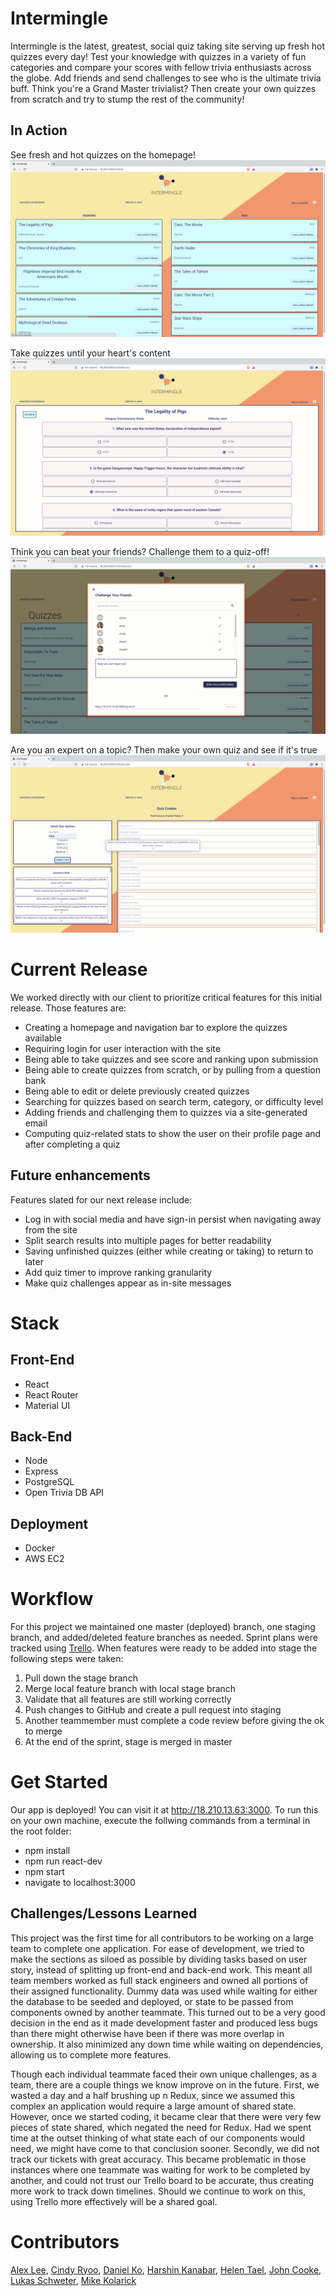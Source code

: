 # Intermingle
Intermingle is the latest, greatest, social quiz taking site serving up fresh hot quizzes every day! Test your knowledge with quizzes in a variety of fun categories and compare your scores with fellow trivia enthusiasts across the globe. Add friends and send challenges to see who is the ultimate trivia buff. Think you're a Grand Master trivialist? Then create your own quizzes from scratch and try to stump the rest of the community!

## In Action
See fresh and hot quizzes on the homepage!
![Intermingle homepage](https://github.com/TeamStrawberry/strawberry/blob/stage/images/homepage.png?raw=true)

Take quizzes until your heart's content
![Take a quiz](https://github.com/TeamStrawberry/strawberry/blob/stage/images/takeQuiz.png?raw=true)

Think you can beat your friends? Challenge them to a quiz-off!
![challenge friends](https://github.com/TeamStrawberry/strawberry/blob/stage/images/challengeFriend.png?raw=true)

Are you an expert on a topic? Then make your own quiz and see if it's true
![make a quiz](https://github.com/TeamStrawberry/strawberry/blob/stage/images/makeQuiz.png?raw=true)


# Current Release
We worked directly with our client to prioritize critical features for this initial release.
Those features are:
 - Creating a homepage and navigation bar to explore the quizzes available
 - Requiring login for user interaction with the site
 - Being able to take quizzes and see score and ranking upon submission
 - Being able to create quizzes from scratch, or by pulling from a question bank
 - Being able to edit or delete previously created quizzes
 - Searching for quizzes based on search term, category, or difficulty level
 - Adding friends and challenging them to quizzes via a site-generated email
 - Computing quiz-related stats to show the user on their profile page and after completing a quiz

 ## Future enhancements
 Features slated for our next release include:
 - Log in with social media and have sign-in persist when navigating away from the site
 - Split search results into multiple pages for better readability
 - Saving unfinished quizzes (either while creating or taking) to return to later
 - Add quiz timer to improve ranking granularity
 - Make quiz challenges appear as in-site messages

# Stack
## Front-End
 - React
 - React Router
 - Material UI

## Back-End
 - Node
 - Express
 - PostgreSQL
 - Open Trivia DB API

## Deployment
 - Docker
 - AWS EC2

 # Workflow
 For this project we maintained one master (deployed) branch, one staging branch, and added/deleted feature branches as needed. Sprint plans were tracked using [Trello](https://trello.com/b/bjtybXS7/blue-ocean). When features were ready to be added into stage the following steps were taken:
  1. Pull down the stage branch
  2. Merge local feature branch with local stage branch
  3. Validate that all features are still working correctly
  4. Push changes to GitHub and create a pull request into staging
  5. Another teammember must complete a code review before giving the ok to merge
  6. At the end of the sprint, stage is merged in master

# Get Started
  Our app is deployed! You can visit it at http://18.210.13.63:3000. 
  To run this on your own machine, execute the follwing commands from a terminal in the root folder:
   - npm install
   - npm run react-dev
   - npm start
   - navigate to localhost:3000

## Challenges/Lessons Learned
  This project was the first time for all contributors to be working on a large team to complete one application. For ease of development, we tried to make the sections as siloed as possible by dividing tasks based on user story, instead of splitting up front-end and back-end work. This meant all team members worked as full stack engineers and owned all portions of their assigned functionality. Dummy data was used while waiting for either the database to be seeded and deployed, or state to be passed from components owned by another teammate. This turned out to be a very good decision in the end as it made development faster and produced less bugs than there might otherwise have been if there was more overlap in ownership. It also minimized any down time while waiting on dependencies, allowing us to complete more features.

  Though each individual teammate faced their own unique challenges, as a team, there are a couple things we know improve on in the future. First, we wasted a day and a half brushing up n Redux, since we assumed this complex an application would require a large amount of shared state. However, once we started coding, it became clear that there were very few pieces of state shared, which negated the need for Redux. Had we spent time at the outset thinking of what state each of our components would need, we might have come to that conclusion sooner. Secondly, we did not track our tickets with great accuracy. This became problematic in those instances where one teammate was waiting for work to be completed by another, and could not trust our Trello board to be accurate, thus creating more work to track down timelines. Should we continue to work on this, using Trello more effectively will be a shared goal.

  # Contributors
  [Alex Lee](https://github.com/acerslee), [Cindy Ryoo](https://github.com/cindyryoo7), [Daniel Ko](https://github.com/danielko14), [Harshin Kanabar](https://github.com/Hkanabar), [Helen Tael](https://github.com/htael), [John Cooke](https://github.com/john-cooke832), [Lukas Schweter](https://github.com/lukas-schweter), [Mike Kolarick](https://github.com/koalarick)
